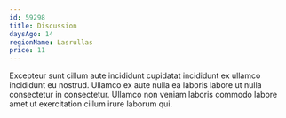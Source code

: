 ```yaml
---
id: 59298
title: Discussion
daysAgo: 14
regionName: Lasrullas
price: 11
---
```


Excepteur sunt cillum aute incididunt cupidatat incididunt ex ullamco incididunt eu nostrud. Ullamco ex aute nulla ea laboris labore ut nulla consectetur in consectetur. Ullamco non veniam laboris commodo labore amet ut exercitation cillum irure laborum qui.
